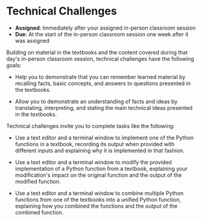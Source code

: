 # Technical Challenges

- **Assigned**: Immediately after your assigned in-person classroom session
- **Due**: At the start of the in-person classroom session one week after it was assigned

Building on material in the textbooks and the content covered during that day's
in-person classroom session, technical challenges have the following goals:

- Help you to demonstrate that you can remember learned material by recalling
  facts, basic concepts, and answers to questions presented in the textbooks.

- Allow you to demonstrate an understanding of facts and ideas by translating,
  interpreting, and stating the main technical ideas presented in the textbooks.

Technical challenges invite you to complete tasks like the following:

- Use a text editor and a terminal window to implement one of the Python
  functions in a textbook, recording its output when provided with different
  inputs and explaining why it is implemented in that fashion.

- Use a text editor and a terminal window to modify the provided implementation
  of a Python function from a textbook, explaining your modification's impact on
  the original function and the output of the modified function.

- Use a text editor and a terminal window to combine multiple Python functions
  from one of the textbooks into a unified Python function, explaining how you
  combined the functions and the output of the combined function.
